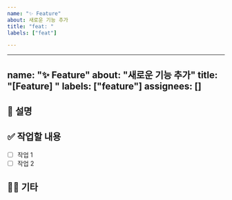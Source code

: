 ```yaml
---
name: "✨ Feature"
about: 새로운 기능 추가
title: "feat: "
labels: ["feat"]

---
```


---
name: "✨ Feature"
about: "새로운 기능 추가"
title: "[Feature] "
labels: ["feature"]
assignees: []
---

## 📄 설명

<!-- 새로운 기능에 대한 설명을 작성해 주세요. 자세히 적을수록 좋습니다! -->

## ✅ 작업할 내용

<!-- 할 일을 체크박스 형태로 작성해주세요. 최대한 세분화 해서 적어주세요! -->
- [ ] 작업 1
- [ ] 작업 2

## 🙋🏻 기타

<!-- 그외 기타 사항이 있으면 작성해 주세요. -->
